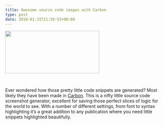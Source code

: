 ```yaml
---
title: Awesome source code images with Carbon
type: post
date: 2018-01-31T21:59:53+00:00
---
```

[<img class="size-medium wp-image-214 alignleft" src="https://jamesrwilliams.co.uk/blog/wp-content/uploads/2018/01/carbon-1-300x135.png" alt="" width="300" height="135" />][1]

&nbsp;

Ever wondered how those pretty little code snippets are generated? Most likely they have been made in [Carbon][2]. This is a nifty little source code screenshot generator, excellent for saving those perfect slices of logic for the world to see. With a number of different settings, from font to syntax highlighting it&#8217;s a great addition to any publication where you need little snippets highlighted beautifully.

 [1]: https://jamesrwilliams.co.uk/blog/wp-content/uploads/2018/01/carbon-1.png
 [2]: https://carbon.now.sh
